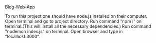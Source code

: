 Blog-Web-App

To run this project one should have node.js installed on their computer.
Open terminal and go to project directory.
Run command "npm i" on terminal.(This will install all the necessary dependencies.)
Run command "nodemon index.js" on terminal.
Open browser and type in "localhost:3000".
